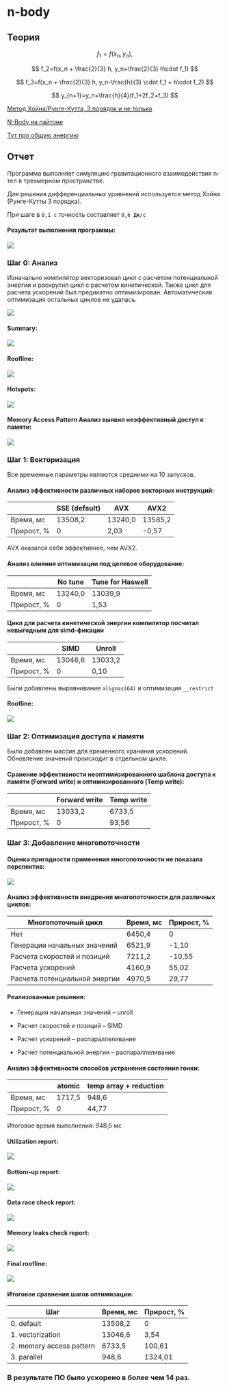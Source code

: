 # n-body

## Теория

$$
f_1=f(x_n,y_n),
$$

$$
f_2=f(x_n + \frac{2}{3} h, y_n+\frac{2}{3} h\cdot f_1)
$$

$$
f_3=f(x_n + \frac{2}{3} h, y_n-\frac{h}{3} \cdot f_1 + h\cdot f_2)
$$

$$
y_{n+1}=y_n+\frac{h}{4}(f_1+2f_2+f_3)
$$

[Метод Хойна/Рунге-Кутта, 3 порядок и не только](https://old.mipt.ru/upload/medialibrary/87d/rk.pdf)

[N-Body на пайтоне](https://prappleizer.github.io/Tutorials/RK4/RK4_Tutorial.html)

[Тут про общую энергию](https://www.math.arizona.edu/~dwang/485home-10/N-body.pdf)

## Отчет

Программа выполняет симуляцию гравитационного взаимодействия n-тел в трехмерном пространстве.

Для решения дифференциальных уравнений используется метод Хойна (Рунге-Кутты 3 порядка).

При шаге в ```0,1 с``` точность составляет ```0,6 Дж/с```

#### Результат выполнения программы:

![](img/program.png)

### Шаг 0: Анализ

Изначально компилятор векторизовал цикл с расчетом потенциальной энергии и раскрутил цикл с расчетом кинетической. Также цикл для расчета ускорений был предикатно оптимизирован. Автоматическия оптимизация остальных циклов не удалась.

![](img/default_opt_report.png)

#### Summary:

![](img/default_summary.png)

#### Roofline:

![](img/default_roofline.png)

#### Hotspots:

![](img/default_hotspots.png)

#### Memory Access Pattern Анализ выявил неэффективный доступ к памяти:

![](img/default_map.png)

### Шаг 1: Векторизация

Все временные параметры являются средними на 10 запусков.

#### Анализ эффективности различных наборов векторных инструкций:

||SSE (default)|AVX|AVX2|
|---|---|---|---|
|Время, мс|13508,2|13240,0|13585,2|
|Прирост, %|0|2,03|-0,57|

AVX оказался себя эффективнее, чем AVX2.

#### Анализ влияния оптимизации под целевое оборудование:

||No tune|Tune for Haswell|
|---|---|---|
|Время, мс|13240,0|13039,9|
|Прирост, %|0|1,53|

#### Цикл для расчета кинетической энергии компилятор посчитал невыгодным для simd-фикации

||SIMD|Unroll|
|---|---|---|
|Время, мс|13046,6|13033,2|
|Прирост, %|0|0,10|

Были добавлены выравнивание ```alignas(64)``` и оптимизация ```__restrict```

#### Roofline:

![](img/vectorization_roofline.png)

### Шаг 2: Оптимизация доступа к памяти

Было добавлен массив для временного храниния ускорений. Обновление значений происходит в отдельном цикле.

#### Сранение эффективности неоптимизированного шаблона доступа к памяти (Forward write) и оптимизированного (Temp write):

||Forward write|Temp write|
|---|---|---|
|Время, мс|13033,2|6733,5|
|Прирост, %|0|93,56|

### Шаг 3: Добавление многопоточности

#### Оценка пригодности применения многопоточности не показала перспектив:

![](img/parallel_suitability.png)

#### Анализ эффективности внедрения многопоточности для различных циклов:

|Многопоточный цикл|Время, мс|Прирост, %|
|---|---|---|
|Нет|6450,4|0|
|Генерации начальных значений|6521,9|-1,10|
|Расчета скоростей и позиций|7211,2|-10,55|
|Расчета ускорений|4160,9|55,02|
|Расчета потенциальной энергии|4970,5|29,77|

#### Реализованные решения:

* Генерация начальных значений – unroll

* Расчет скоростей и позиций – SIMD

* Расчет ускорений – распараллеливание

* Расчет потенциальной энергии – распараллеливание

#### Анализ эффективности способов устранения состояния гонки:

||atomic|temp array + reduction|
|---|---|---|
|Время, мс|1717,5|948,6|
|Прирост, %|0|44,77|

Итоговое время выполнения: 948,6 мс

#### Utilization report:

![](img/parallel_utilization.png)

#### Bottom-up report:

![](img/parallel_bottom-up.png)

#### Data race check report:

![](img/parallel_data_race.png)

#### Memory leaks check report:

![](img/parallel_memory_leaks.png)

#### Final roofline:

![](img/parallel_roofline.png)


#### Итоговое сравнения шагов оптимизации:

|Шаг|Время, мс|Прирост, %|
|---|---|---|
|0. default|13508,2|0|
|1. vectorization|13046,6|3,54|
|2. memory access pattern|6733,5|100,61|
|3. parallel|948,6|1324,01|

### В результате ПО было ускорено в более чем 14 раз.